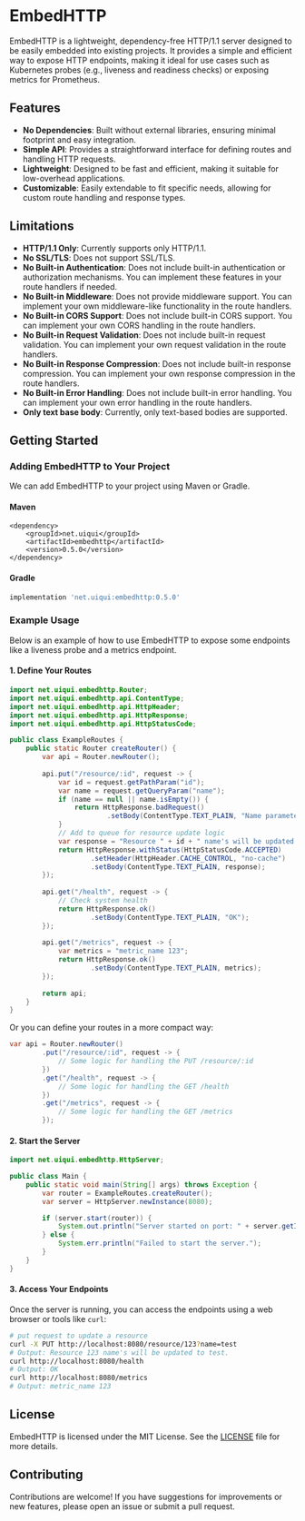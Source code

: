 # EmbedHTTP
EmbedHTTP is a lightweight, dependency-free HTTP/1.1 server designed to be easily embedded into existing projects. It provides a simple and efficient way to expose HTTP endpoints, making it ideal for use cases such as Kubernetes probes (e.g., liveness and readiness checks) or exposing metrics for Prometheus.

## Features
- **No Dependencies**: Built without external libraries, ensuring minimal footprint and easy integration.
- **Simple API**: Provides a straightforward interface for defining routes and handling HTTP requests.
- **Lightweight**: Designed to be fast and efficient, making it suitable for low-overhead applications.
- **Customizable**: Easily extendable to fit specific needs, allowing for custom route handling and response types.

## Limitations
- **HTTP/1.1 Only**: Currently supports only HTTP/1.1.
- **No SSL/TLS**: Does not support SSL/TLS.
- **No Built-in Authentication**: Does not include built-in authentication or authorization mechanisms. You can implement these features in your route handlers if needed.
- **No Built-in Middleware**: Does not provide middleware support. You can implement your own middleware-like functionality in the route handlers.
- **No Built-in CORS Support**: Does not include built-in CORS support. You can implement your own CORS handling in the route handlers.
- **No Built-in Request Validation**: Does not include built-in request validation. You can implement your own request validation in the route handlers.
- **No Built-in Response Compression**: Does not include built-in response compression. You can implement your own response compression in the route handlers.
- **No Built-in Error Handling**: Does not include built-in error handling. You can implement your own error handling in the route handlers.
- **Only text base body**: Currently, only text-based bodies are supported. 

## Getting Started

### Adding EmbedHTTP to Your Project
We can add EmbedHTTP to your project using Maven or Gradle.

#### Maven
```pom
<dependency>
    <groupId>net.uiqui</groupId>
    <artifactId>embedhttp</artifactId>
    <version>0.5.0</version>
</dependency>
```

#### Gradle
```groovy
implementation 'net.uiqui:embedhttp:0.5.0'
```


### Example Usage
Below is an example of how to use EmbedHTTP to expose some endpoints like a liveness probe and a metrics endpoint.

#### 1. Define Your Routes

```java
import net.uiqui.embedhttp.Router;
import net.uiqui.embedhttp.api.ContentType;
import net.uiqui.embedhttp.api.HttpHeader;
import net.uiqui.embedhttp.api.HttpResponse;
import net.uiqui.embedhttp.api.HttpStatusCode;

public class ExampleRoutes {
    public static Router createRouter() {
        var api = Router.newRouter();
        
        api.put("/resource/:id", request -> {
            var id = request.getPathParam("id");
            var name = request.getQueryParam("name");
            if (name == null || name.isEmpty()) {
                return HttpResponse.badRequest()
                        .setBody(ContentType.TEXT_PLAIN, "Name parameter is required.");
            }
            // Add to queue for resource update logic
            var response = "Resource " + id + " name's will be updated to " + name + ".";
            return HttpResponse.withStatus(HttpStatusCode.ACCEPTED)
                    .setHeader(HttpHeader.CACHE_CONTROL, "no-cache")
                    .setBody(ContentType.TEXT_PLAIN, response);
        });
        
        api.get("/health", request -> {
            // Check system health
            return HttpResponse.ok()
                    .setBody(ContentType.TEXT_PLAIN, "OK");
        });
        
        api.get("/metrics", request -> {
            var metrics = "metric_name 123";
            return HttpResponse.ok()
                    .setBody(ContentType.TEXT_PLAIN, metrics);
        });
        
        return api;
    }
}
```

Or you can define your routes in a more compact way:

```java
var api = Router.newRouter()
        .put("/resource/:id", request -> {
            // Some logic for handling the PUT /resource/:id
        })
        .get("/health", request -> {
            // Some logic for handling the GET /health
        })
        .get("/metrics", request -> {
            // Some logic for handling the GET /metrics 
        });
```

#### 2. Start the Server

```java
import net.uiqui.embedhttp.HttpServer;

public class Main {
    public static void main(String[] args) throws Exception {
        var router = ExampleRoutes.createRouter();
        var server = HttpServer.newInstance(8080);

        if (server.start(router)) {
            System.out.println("Server started on port: " + server.getInstancePort());
        } else {
            System.err.println("Failed to start the server.");
        }
    }
}
```

#### 3. Access Your Endpoints
Once the server is running, you can access the endpoints using a web browser or tools like `curl`:

```bash
# put request to update a resource
curl -X PUT http://localhost:8080/resource/123?name=test
# Output: Resource 123 name's will be updated to test.
curl http://localhost:8080/health
# Output: OK
curl http://localhost:8080/metrics
# Output: metric_name 123
```

## License
EmbedHTTP is licensed under the MIT License. See the [LICENSE](LICENSE) file for more details.

## Contributing
Contributions are welcome! If you have suggestions for improvements or new features, please open an issue or submit a pull request.
